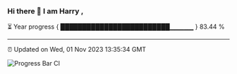 ### Hi there 👋 I am Harry , 

⏳ Year progress { █████████████████████████▁▁▁▁▁ } 83.44 %

---

⏰ Updated on Wed, 01 Nov 2023 13:35:34 GMT

![Progress Bar CI](https://github.com/duykhang68/duykhang68/workflows/Progress%20Bar%20CI/badge.svg)
